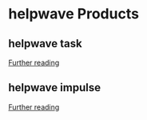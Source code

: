 # helpwave Products

## helpwave task

[Further reading](./tasks/README.md)

## helpwave impulse

[Further reading](./impulse/README.md)